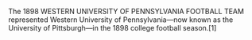 The 1898 WESTERN UNIVERSITY OF PENNSYLVANIA FOOTBALL TEAM represented Western University of Pennsylvania—now known as the University of Pittsburgh—in the 1898 college football season.[1]
